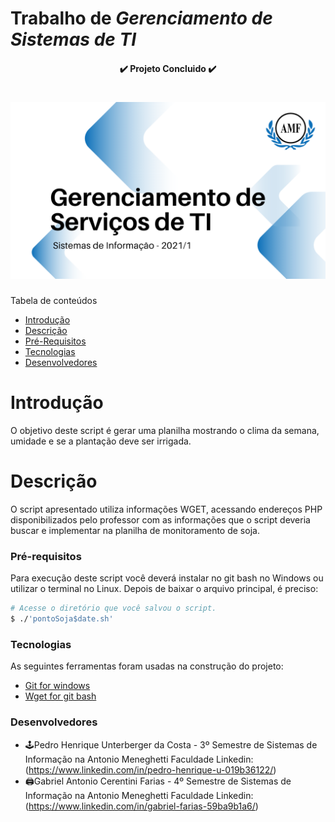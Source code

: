 # Trabalho de *Gerenciamento de Sistemas de TI*
<h4 align="center">
✔️ Projeto Concluido ✔️
</h4>

<h1 align="center">
  <img alt="Logo do repositório incluindo o nome da disciplina, logo da AMF e o semestre 2021/1 " src="capaGit.png" width="650px">
</h1>

Tabela de conteúdos
<!--ts-->
* [Introdução](#Introdução)
* [Descrição](#Descrição)
* [Pré-Requisitos](#Pré-Requisitos)
* [Tecnologias](#Tecnologias)
* [Desenvolvedores](#Desenvolvedores)
<!--te-->

# Introdução
O objetivo deste script é gerar uma planilha mostrando o clima da semana, umidade e se a plantação deve ser irrigada.

# Descrição
O script apresentado utiliza informações WGET, acessando endereços PHP disponibilizados pelo professor com as informações que o script deveria buscar e implementar na planilha de monitoramento de soja.

### Pré-requisitos
Para execução deste script você deverá instalar no git bash no Windows ou utilizar o
terminal no Linux.
Depois de baixar o arquivo principal, é preciso:
```bash
# Acesse o diretório que você salvou o script.
$ ./'pontoSoja$date.sh'
```

### Tecnologias
As seguintes ferramentas foram usadas na construção do projeto:
- [Git for windows](https://git-scm.com/downloads/)
- [Wget for git bash](https://eternallybored.org/misc/wget/)

### Desenvolvedores
- 🕹️️Pedro Henrique Unterberger da Costa - 3º Semestre de Sistemas de Informação na Antonio Meneghetti Faculdade
Linkedin: (https://www.linkedin.com/in/pedro-henrique-u-019b36122/)
- 🖨️Gabriel Antonio Cerentini Farias - 4º Semestre de Sistemas de Informação na Antonio Meneghetti Faculdade
Linkedin: (https://www.linkedin.com/in/gabriel-farias-59ba9b1a6/)

